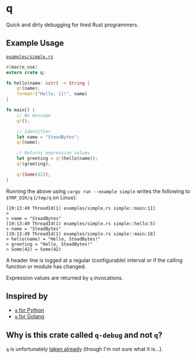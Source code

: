 # q

Quick and dirty debugging for tired Rust programmers.

## Example Usage

[`examples/simple.rs`](examples/simple.rs)

```rust
#[macro_use]
extern crate q;

fn hello(name: &str) -> String {
    q!(name);
    format!("Hello, {}!", name)
}

fn main() {
    // No message
    q!();

    // Identifier
    let name = "SteadBytes";
    q!(name);

    // Returns expression values
    let greeting = q!(hello(name));
    q!(greeting);

    q!(Some(42));
}
```

Running the above using `cargo run --example simple` writes the following to
`$TMP_DIR/q` (`/tmp/q` on Linux):

```
[19:13:49 ThreadId(1) examples/simple.rs simple::main:11]
>
> name = "SteadBytes"
[19:13:49 ThreadId(1) examples/simple.rs simple::hello:5]
> name = "SteadBytes"
[19:13:49 ThreadId(1) examples/simple.rs simple::main:18]
> hello(name) = "Hello, SteadBytes!"
> greeting = "Hello, SteadBytes!"
> Some(42) = Some(42)
```

A header line is logged at a regular (configurable) interval _or_ if the calling
function or module has changed.

Expression values are returned by `q` invocations.

## Inspired by

- [`q` for Python](https://github.com/zestyping/q)
- [`q` for Golang](https://github.com/ryboe/q)

## Why is this crate called `q-debug` and not `q`?

`q` is unfortunately [taken already](https://crates.io/crates/q) (though I'm not
sure what it is...).


